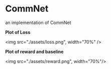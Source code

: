# CommNet
an implementation of CommNet

**Plot of Loss**

<img src="./assets/loss.png", width="70%" />

**Plot of reward and baseline**

<img src="./assets/reward.png", width="70%"/>